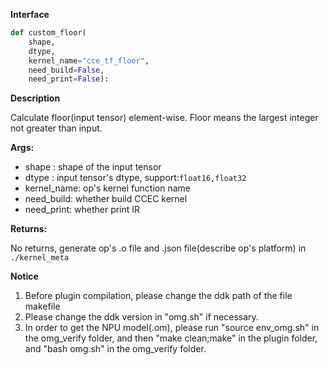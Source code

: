﻿**Interface**

```python
def custom_floor(
    shape, 
    dtype, 
    kernel_name="cce_tf_floor", 
    need_build=False,
    need_print=False):
```

**Description**

Calculate floor(input tensor) element-wise. Floor means the largest integer not greater than input.

**Args:**

- shape : shape of the input tensor
- dtype : input tensor's dtype, support:`float16,float32`
- kernel_name: op's kernel function name
- need_build: whether build CCEC kernel
- need_print: whether print IR

**Returns:**

No returns, generate op's .o file and .json file(describe op's platform) in `./kernel_meta`

**Notice**

1. Before plugin compilation, please change the ddk path of the file makefile
2. Please change the ddk version in "omg.sh" if necessary.
3. In order to get the NPU model(.om), please run "source env_omg.sh"  in the omg_verify folder, and then "make clean;make" in the plugin folder,  and "bash omg.sh" in the omg_verify folder.

